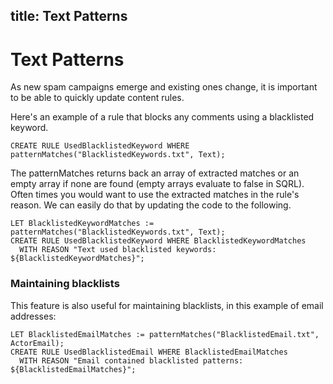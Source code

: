 title: Text Patterns
---

# Text Patterns

As new spam campaigns emerge and existing ones change, it is important to be able to quickly update content rules. 

Here's an example of a rule that blocks any comments using a blacklisted keyword.

```
CREATE RULE UsedBlacklistedKeyword WHERE patternMatches("BlacklistedKeywords.txt", Text);
```

The patternMatches returns back an array of extracted matches or an empty array if none are found (empty arrays evaluate to false in SQRL). Often times you would want to use the extracted matches in the rule's reason. We can easily do that by updating the code to the following.

```
LET BlacklistedKeywordMatches := patternMatches("BlacklistedKeywords.txt", Text);
CREATE RULE UsedBlacklistedKeyword WHERE BlacklistedKeywordMatches
  WITH REASON "Text used blacklisted keywords: ${BlacklistedKeywordMatches}";
```
 
### Maintaining blacklists

This feature is also useful for maintaining blacklists, in this example of email addresses:

```
LET BlacklistedEmailMatches := patternMatches("BlacklistedEmail.txt", ActorEmail);
CREATE RULE UsedBlacklistedEmail WHERE BlacklistedEmailMatches
  WITH REASON "Email contained blacklisted patterns: ${BlacklistedEmailMatches}";
```